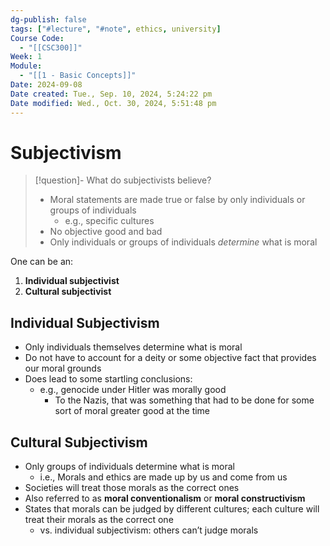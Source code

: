 ```yaml
---
dg-publish: false
tags: ["#lecture", "#note", ethics, university]
Course Code:
  - "[[CSC300]]"
Week: 1
Module:
  - "[[1 - Basic Concepts]]"
Date: 2024-09-08
Date created: Tue., Sep. 10, 2024, 5:24:22 pm
Date modified: Wed., Oct. 30, 2024, 5:51:48 pm
---
```


# Subjectivism

> [!question]- What do subjectivists believe?
> - Moral statements are made true or false by only individuals or groups of individuals
>     - e.g., specific cultures
> - No objective good and bad
> - Only individuals or groups of individuals *determine* what is moral

One can be an:
1. **Individual subjectivist**
2. **Cultural subjectivist**

## Individual Subjectivism

- Only individuals themselves determine what is moral
- Do not have to account for a deity or some objective fact that provides our moral grounds
- Does lead to some startling conclusions:
    - e.g., genocide under Hitler was morally good
        - To the Nazis, that was something that had to be done for some sort of moral greater good at the time

## Cultural Subjectivism

- Only groups of individuals determine what is moral
    - i.e., Morals and ethics are made up by us and come from us
- Societies will treat those morals as the correct ones
- Also referred to as **moral conventionalism** or **moral constructivism**
- States that morals can be judged by different cultures; each culture will treat their morals as the correct one
    - vs. individual subjectivism: others can’t judge morals